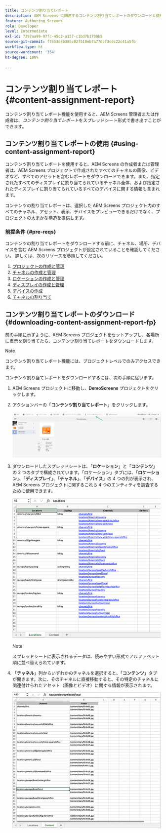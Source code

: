 ```yaml
---
title: コンテンツ割り当てレポート
description: AEM Screens に関連するコンテンツ割り当てレポートのダウンロードと使用法について説明します。
feature: Authoring Screens
role: Developer
level: Intermediate
exl-id: 7397aa99-97fc-45c2-a157-c1bd7b1700b5
source-git-commit: f7653d8b386c02f510eb7a770cf3cdc22c41a5fb
workflow-type: ht
source-wordcount: '354'
ht-degree: 100%

---
```


# コンテンツ割り当てレポート {#content-assignment-report}

コンテンツ割り当てレポート機能を使用すると、AEM Screens 管理者または作成者は、*コンテンツ割り当てレポート*&#x200B;をスプレッドシート形式で書き出すことができます。

## コンテンツ割り当てレポートの使用 {#using-content-assignment-report}

コンテンツ割り当てレポートを使用すると、AEM Screens の作成者または管理者は、AEM Screens プロジェクトで作成されたすべてのチャネルの画像、ビデオなど、すべてのアセットを含むレポートをダウンロードできます。また、指定されたすべてのディスプレイに割り当てられているチャネル全体、および指定されたディスプレイに割り当てられているすべてのデバイスに関する情報も含まれます。

コンテンツの割り当てレポートは、選択した AEM Screens プロジェクト内のすべてのチャネル、アセット、表示、デバイスをプレビューできるだけでなく、プロジェクトの大まかな構造を提供します。


### 前提条件 {#pre-reqs}

コンテンツの割り当てレポートをダウンロードする前に、チャネル、場所、デバイスを含む AEM Screens プロジェクトが設定されていることを確認してください。
詳しくは、次のリソースを参照してください。

1. [プロジェクトの作成と管理](/help/user-guide/creating-a-screens-project.md)
1. [チャネルの作成と管理](/help/user-guide/managing-channels.md)
1. [ロケーションの作成と管理](/help/user-guide/managing-locations.md)
1. [ディスプレイの作成と管理](/help/user-guide/managing-displays.md)
1. [デバイスの作成](/help/user-guide/managing-devices.md)
1. [チャネルの割り当て](/help/user-guide/channel-assignment-latest-fp.md)


## コンテンツ割り当てレポートのダウンロード {#downloading-content-assignment-report-fp}

前の手順に示すように、AEM Screens プロジェクトをセットアップし、各場所に表示を割り当てたら、コンテンツ割り当てレポートをダウンロードします。

>[!NOTE]
>コンテンツ割り当てレポート機能には、プロジェクトレベルでのみアクセスできます。

コンテンツ割り当てレポートをダウンロードするには、次の手順に従います。

1. AEM Screens プロジェクトに移動し、**DemoScreens** プロジェクトをクリックします。

1. アクションバーの「**コンテンツ割り当てレポート**」をクリックします。

   ![画像](/help/user-guide/assets/content-assignment-report/can-download.png)

1. ダウンロードしたスプレッドシートは、「**ロケーション**」と「**コンテンツ**」の 2 つのタブで構成されています。「ロケーション」タブには、「**ロケーション**」、「**ディスプレイ**」、「**チャネル**」、「**デバイス**」の 4 つの列が表示され、AEM Screens プロジェクトに関するこれら 4 つのエンティティを調査するために使用できます。

   ![画像](/help/user-guide/assets/content-assignment-report/report-sheet1.png)

   >[!NOTE]
   >スプレッドシートに表示されるデータは、読みやすい形式でアルファベット順に並べ替えられています。

1. 「**チャネル**」列からいずれかのチャネルを選択すると、「**コンテンツ**」タブが開きます。次に、そのチャネルに直接移動すると、その特定のチャネルに関連付けられたアセット（画像とビデオ）に関する情報が表示されます。

   ![画像](/help/user-guide/assets/content-assignment-report/report-sheet2.png)

